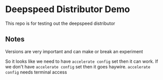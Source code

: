 # Deepspeed Distributor Demo

This repo is for testing out the deepspeed distributor

## Notes

Versions are very important and can make or break an experiment

So it looks like we need to have `accelerate config` set then it can work. If we don't have `accelerate config` set then it goes haywire. `accelerate config` needs terminal access